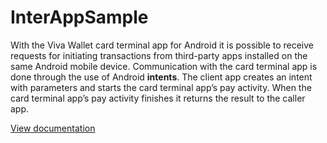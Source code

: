 # InterAppSample

With the Viva Wallet card terminal app for Android it is possible to receive requests for initiating transactions from third-party apps installed on the same Android mobile device. Communication with the card terminal app is done through the use of Android **intents**. The client app creates an intent with parameters and starts the card terminal app’s pay activity. When the card terminal app’s pay activity finishes it returns the result to the caller app.

[View documentation](https://developer.vivawallet.com/pos-api-integration/pos-terminal-apps/android/)
